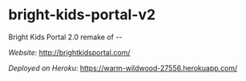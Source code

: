 # bright-kids-portal-v2
Bright Kids Portal 2.0
remake of --

*Website*: http://brightkidsportal.com/

*Deployed on Heroku*: https://warm-wildwood-27556.herokuapp.com/
